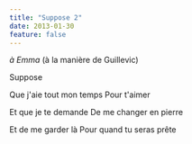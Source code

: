 ```yaml
---
title: "Suppose 2"
date: 2013-01-30
feature: false
---
```


*à Emma*
(à la manière de Guillevic)

Suppose

Que j'aie tout mon temps
Pour t'aimer

Et que je te demande
De me changer en pierre

Et de me garder là
Pour quand tu seras prête
